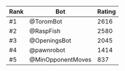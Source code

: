 Rank|Bot|Rating
---|---|---
#1|@ToromBot|2616
#2|@RaspFish|2580
#3|@OpeningsBot|2045
#4|@pawnrobot|1414
#5|@MinOpponentMoves|837
